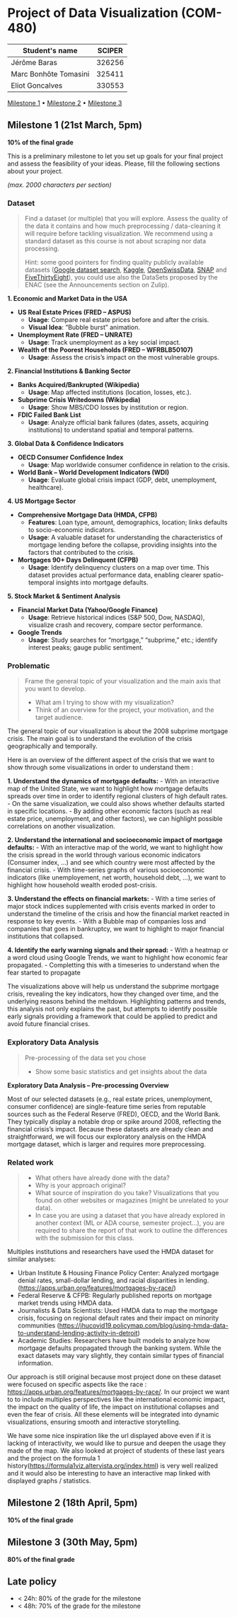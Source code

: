 # Project of Data Visualization (COM-480)

| Student's name | SCIPER |
| -------------- | ------ |
|Jérôme Baras | 326256 |
|Marc Bonhôte Tomasini | 325411 |
|Eliot Goncalves | 330553 |

[Milestone 1](#milestone-1) • [Milestone 2](#milestone-2) • [Milestone 3](#milestone-3)

## Milestone 1 (21st March, 5pm)

**10% of the final grade**

This is a preliminary milestone to let you set up goals for your final project and assess the feasibility of your ideas.
Please, fill the following sections about your project.

*(max. 2000 characters per section)*

### Dataset

> Find a dataset (or multiple) that you will explore. Assess the quality of the data it contains and how much preprocessing / data-cleaning it will require before tackling visualization. We recommend using a standard dataset as this course is not about scraping nor data processing.
>
> Hint: some good pointers for finding quality publicly available datasets ([Google dataset search](https://datasetsearch.research.google.com/), [Kaggle](https://www.kaggle.com/datasets), [OpenSwissData](https://opendata.swiss/en/), [SNAP](https://snap.stanford.edu/data/) and [FiveThirtyEight](https://data.fivethirtyeight.com/)), you could use also the DataSets proposed by the ENAC (see the Announcements section on Zulip).
>

**1. Economic and Market Data in the USA**  
- **US Real Estate Prices (FRED – ASPUS)**  
  - **Usage**: Compare real estate prices before and after the crisis.  
  - **Visual Idea**: “Bubble burst” animation.  
- **Unemployment Rate (FRED – UNRATE)**  
  - **Usage**: Track unemployment as a key social impact.  
- **Wealth of the Poorest Households (FRED – WFRBLB50107)**  
  - **Usage**: Assess the crisis’s impact on the most vulnerable groups.

**2. Financial Institutions & Banking Sector**  
- **Banks Acquired/Bankrupted (Wikipedia)**  
  - **Usage**: Map affected institutions (location, losses, etc.).  
- **Subprime Crisis Writedowns (Wikipedia)**  
  - **Usage**: Show MBS/CDO losses by institution or region.  
- **FDIC Failed Bank List**  
  - **Usage**: Analyze official bank failures (dates, assets, acquiring institutions) to understand spatial and temporal patterns.

**3. Global Data & Confidence Indicators**  
- **OECD Consumer Confidence Index**  
  - **Usage**: Map worldwide consumer confidence in relation to the crisis.  
- **World Bank – World Development Indicators (WDI)**  
  - **Usage**: Evaluate global crisis impact (GDP, debt, unemployment, healthcare).

**4. US Mortgage Sector**  
- **Comprehensive Mortgage Data (HMDA, CFPB)**  
  - **Features**: Loan type, amount, demographics, location; links defaults to socio-economic indicators.  
  - **Usage**: A valuable dataset for understanding the characteristics of mortgage lending before the collapse, providing insights into the factors that contributed to the crisis.  
- **Mortgages 90+ Days Delinquent (CFPB)**  
  - **Usage**: Identify delinquency clusters on a map over time. This dataset provides actual performance data, enabling clearer spatio-temporal insights into mortgage defaults.

**5. Stock Market & Sentiment Analysis**  
- **Financial Market Data (Yahoo/Google Finance)**  
  - **Usage**: Retrieve historical indices (S&P 500, Dow, NASDAQ), visualize crash and recovery, compare sector performance.  
- **Google Trends**  
  - **Usage**: Study searches for “mortgage,” “subprime,” etc.; identify interest peaks; gauge public sentiment.


### Problematic

> Frame the general topic of your visualization and the main axis that you want to develop.
> - What am I trying to show with my visualization?
> - Think of an overview for the project, your motivation, and the target audience.

The general topic of our visualization is about the 2008 subprime mortgage crisis. The main goal is to understand the evolution of the crisis geographically and temporally.

Here is an overview of the different aspect of the crisis that we want to show through some visualizations in order to understand them :

**1. Understand the dynamics of mortgage defaults:**
    - With an interactive map of the United State, we want to highlight how mortgage defaults spreads over time in order to identify regional clusters of high default rates.
    - On the same visualization, we could also shows whether defaults started in specific locations.
    - By adding other economic factors (such as real estate price, unemployment, and other factors), we can highlight possible correlations on another visualization. 

**2. Understand the international and socioeconomic impact of mortgage defaults:**
    - With an interactive map of the world, we want to highlight how the crisis spread in the world through various economic indicators (Consumer index, ...) and see which country were most affected by the financial crisis.
    - With time-series graphs of various socioeconomic indicators (like unemployement, net worth, household debt, ...), we want to highlight how household wealth eroded post-crisis.

**3. Understand the effects on financial markets:**
    - With a time series of major stock indices supplemented with crisis events marked in order to understand the timeline of the crisis and how the financial market reacted in response to key events.
    - With a Bubble map of companies loss and companies that goes in bankruptcy, we want to highlight to major financial institutions that collapsed.
   
**4. Identify the early warning signals and their spread:**
    - With a heatmap or a word cloud using Google Trends, we want to highlight how economic fear propagated.
    - Completting this with a timeseries to understand when the fear started to propagate

The visualizations above will help us understand the subprime mortgage crisis, revealing the key indicators, how they changed over time, and the underlying reasons behind the meltdown. Highlighting patterns and trends, this analysis not only explains the past, but attempts to identify possible early signals providing a framework that could be applied to predict and avoid future financial crises.

### Exploratory Data Analysis

> Pre-processing of the data set you chose
> - Show some basic statistics and get insights about the data

**Exploratory Data Analysis – Pre-processing Overview**

Most of our selected datasets (e.g., real estate prices, unemployment, consumer confidence) are single-feature time series from reputable sources such as the Federal Reserve (FRED), OECD, and the World Bank. They typically display a notable drop or spike around 2008, reflecting the financial crisis’s impact. Because these datasets are already clean and straightforward, we will focus our exploratory analysis on the HMDA mortgage dataset, which is larger and requires more preprocessing.


### Related work


> - What others have already done with the data?
> - Why is your approach original?
> - What source of inspiration do you take? Visualizations that you found on other websites or magazines (might be unrelated to your data).
> - In case you are using a dataset that you have already explored in another context (ML or ADA course, semester project...), you are required to share the report of that work to outline the differences with the submission for this class.

Multiples institutions and researchers have used the HMDA dataset for similar analyses: 

- Urban Institute & Housing Finance Policy Center: Analyzed mortgage denial rates, small-dollar lending, and racial disparities in lending.
(https://apps.urban.org/features/mortgages-by-race/)
- Federal Reserve & CFPB: Regularly published reports on mortgage market trends using HMDA data.
- Journalists & Data Scientists: Used HMDA data to map the mortgage crisis, focusing on regional default rates and their impact on minority communities (https://jhucovid19.policymap.com/blog/using-hmda-data-to-understand-lending-activity-in-detroit)
- Academic Studies: Researchers have built models to analyze how mortgage defaults propagated through the banking system. While the exact datasets may vary slightly, they contain similar types of financial information.

Our approach is still original because most project done on these dataset were focused on specific aspects like the race : https://apps.urban.org/features/mortgages-by-race/. In our project we want to to include multiples perspectives like the international economic impact, the impact on the quality of life, the impact on institutional collapses and even the fear of crisis. All these elements will be integrated into dynamic visualizations, ensuring smooth and interactive storytelling.

We have some nice inspiration like the url displayed above even if it is lacking of interactivity, we would like to pursue and deepen the usage they made of the map.
We also looked at project of students of these last years and the project on the formula 1 history(https://formula1viz.altervista.org/index.html) is very well realized and it would also be interesting to have an interactive map linked with displayed graphs / statistics.

## Milestone 2 (18th April, 5pm)

**10% of the final grade**


## Milestone 3 (30th May, 5pm)

**80% of the final grade**


## Late policy

- < 24h: 80% of the grade for the milestone
- < 48h: 70% of the grade for the milestone

